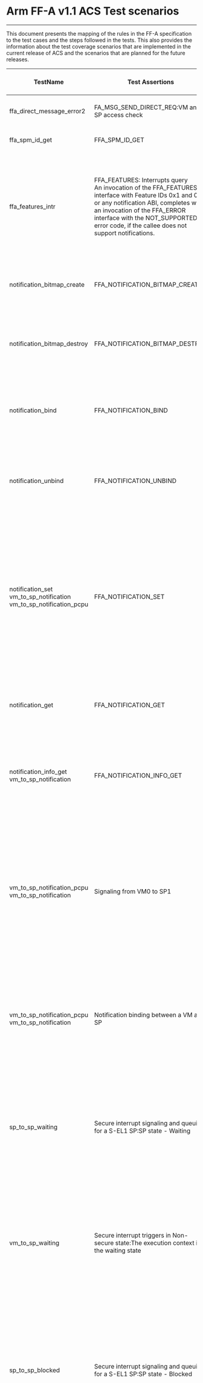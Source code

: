 # Arm FF-A v1.1 ACS Test scenarios
-----------------------------------------------------

This document presents the mapping of the rules in the FF-A specification to the
test cases and the steps followed in the tests. This also provides the information
about the test coverage scenarios that are implemented in the current release of
ACS and the scenarios that are planned for the future releases.


| TestName                                                         | Test Assertions                                                                                                                                                                                                                                                                                                                                                                                                                                                                                                                                                                                                                                                                                                                                                                                                                                                                                                                                                                                                                                                                                                                                                                                                                                                                                                                                               | Section                           | Checked by ACS Now | Test Approach or Comments                                                                                                                                                                                                                                                                                                                                                                                                                                                                                                                                                                                                                                                                                                                                                                                                                                                                                                                                                                                                                                                                                                                                                                                                                                                                                                                                                                                                                                                                                                                                                                                                                                                                                                                                 |
|------------------------------------------------------------------|---------------------------------------------------------------------------------------------------------------------------------------------------------------------------------------------------------------------------------------------------------------------------------------------------------------------------------------------------------------------------------------------------------------------------------------------------------------------------------------------------------------------------------------------------------------------------------------------------------------------------------------------------------------------------------------------------------------------------------------------------------------------------------------------------------------------------------------------------------------------------------------------------------------------------------------------------------------------------------------------------------------------------------------------------------------------------------------------------------------------------------------------------------------------------------------------------------------------------------------------------------------------------------------------------------------------------------------------------------------|-----------------------------------|--------------------|-----------------------------------------------------------------------------------------------------------------------------------------------------------------------------------------------------------------------------------------------------------------------------------------------------------------------------------------------------------------------------------------------------------------------------------------------------------------------------------------------------------------------------------------------------------------------------------------------------------------------------------------------------------------------------------------------------------------------------------------------------------------------------------------------------------------------------------------------------------------------------------------------------------------------------------------------------------------------------------------------------------------------------------------------------------------------------------------------------------------------------------------------------------------------------------------------------------------------------------------------------------------------------------------------------------------------------------------------------------------------------------------------------------------------------------------------------------------------------------------------------------------------------------------------------------------------------------------------------------------------------------------------------------------------------------------------------------------------------------------------------------|
| ffa_direct_message_error2 | FA_MSG_SEND_DIRECT_REQ:VM and SP access check | 6.4.2 | YES | 1. Send the FFA_MSG_SEND_DIRECT_REQ from S-EP to NS-EP and check for error status code. |
| ffa_spm_id_get | FFA_SPM_ID_GET | 13.9 | YES | 1. Invoke FFA_SPM_ID_GET and check for SPMC id for success status code. |
| ffa_features_intr | FFA_FEATURES: Interrupts query<br>An invocation of the FFA_FEATURES interface with Feature IDs 0x1 and 0x2 or any notification ABI, completes with an invocation of the FFA_ERROR interface with the NOT_SUPPORTED error code, if the callee does not support notifications. | 9.7 | YES | 1. Query FFA_FEATURE with Feature ID 0x1 and check for Notification pending Interrupt id for FFA_SUCCESS status code <br>2. Query FFA_FEATURE with Feature ID 0x2 and check for Scheduler Receiver Interrupt id for FFA_SUCCESS status code. <br> 3. Query FFA_FEATURE with Feature ID 0x3 and check for Managed exit Interrupt id for FFA_SUCCESS status code. |
| notification_bitmap_create | FFA_NOTIFICATION_BITMAP_CREATE | 17.1 | YES | 1. Pass invalid VM ID and check for INVALID_PARAMETERS error code. <br> 2. Try to call twice and check for DENIED error code. |
| notification_bitmap_destroy | FFA_NOTIFICATION_BITMAP_DESTROY | 17.2 | YES | 1. Pass invalid VM ID and check for INVALID_PARAMETERS error code. <br> 2. Try to call twice and check for DENIED error code. <br> 3. invoke without registering the notifications and check for DENIED status code. |
| notification_bind | FFA_NOTIFICATION_BIND | 17.3 | YES | 1. Pass invalid EP ID and check for INVALID_PARAMETERS error code. <br> 2. Pass invalid bitmap or flags and check for INVALID_PARAMETERS error code. |
| notification_unbind | FFA_NOTIFICATION_UNBIND | 17.4 | YES | 1. Pass invalid EP ID and check for INVALID_PARAMETERS error code. <br> 2. Pass invalid bitmap or flags and check for INVALID_PARAMETERS error code. <br> 3. w2/x2 Reserved(MBZ) check. |
| notification_set <br> vm_to_sp_notification <br> vm_to_sp_notification_pcpu | FFA_NOTIFICATION_SET | 17.5 | YES | 1. Pass invalid EP ID and check for INVALID_PARAMETERS error code. <br> 2. Try to set the notification if sender is not permitted to the receiver , check for DENIED status code. <br> 3. Pass invalid flags and check for INVALID_PARAMETERS error code.<br> 4. Invoke the FFA_NOTIFICATION_SET if receiver is not support receipt of notifications and check for DENIED status code. <br> 5. verify FFA_NOTIFICATION_SET for both per-Vcpu and global notifications. |
| notification_get | FFA_NOTIFICATION_GET | 17.6 | YES | 1. Pass invalid EP ID and check for INVALID_PARAMETERS error code. <br> 2. Pass invalid bitmap or flags and check for INVALID_PARAMETERS error code. |
| notification_info_get <br> vm_to_sp_notification| FFA_NOTIFICATION_INFO_GET | 17.7 | YES | 1. Invoke FFA_NOTIFICATION_INFO_GET and get the all pending notifications and target endpoint ids <br> 2. Invoke FFA_NOTIFICATION_INFO_GET for no pending notifications and check for NODATA error status code. |
| vm_to_sp_notification_pcpu <br> vm_to_sp_notification| Signaling from VM0 to SP1 | 9.5 | YES | 1. Bind the notification from SP1 to VM0. <br> 2. Register the SRI and NPI interrupt handlers <br> 3. Trigger the secure interrupt using notification_set from VM0. <br> 4. SPMC inject the SRI to scheduler and handle the SRI interrupt. <br> 5. Get the pending list id count and list ids using the notification info get and schedule target endpoint using the direct request <br> 5. Query FFA_NOTIFICATION_GET for target endpoints and pending notifications and handle the NPI interrupt. |
| vm_to_sp_notification_pcpu <br> vm_to_sp_notification| Notification binding between a VM and SP | 9.4 | YES | 1. Query if SP supports the receipt of notifications using the FFA_PARTITION_GET_INFO <br> 2. Request the SP services using the direct message from VM. <br> 3. Allocate notifications for VM and Bind the notifications to VM usng FFA_NOTIFICATION_BIND <br> 3. Respond to VM with notification details id,service etc. |
| sp_to_sp_waiting| Secure interrupt signaling and queuing for a S-EL1 SP:SP state - Waiting | 8.2 | YES | 1. Register timer interrupt and handler in SP1 endpoint. <br> 2. Program the timer count and invoke the direct response from SP1 <br> 3. excute busy loop from SP2 and wait for interrupt to signal <br> 3. After timer expires secure interrupt triggers and SPMC will preeempt the SP2 and resumes the SP1 endpoint <br> 4. Handle the inteerupt and invoke the ffa_msg_wait <br> 5. SPMC resumes the preempted endpoint(SP2).|
| vm_to_sp_waiting| Secure interrupt triggers in Non-secure state:The execution context is in the waiting state | 8.3.2 | YES | 1. Register timer interrupt and handler in SP1 endpoint. <br> 2. Program the timer count and invoke the direct response from SP1 <br> 3. excute busy loop from VM0 and wait for interrupt to signal <br> 3. After timer expires secure interrupt triggers and SPMC will preeempt the VM0 and resumes the SP1 endpoint <br> 4. Handle the inteerupt and invoke the ffa_msg_wait <br> 5. SPMC resumes the preempted endpoint(VM0).|
| sp_to_sp_blocked | Secure interrupt signaling and queuing for a S-EL1 SP:SP state - Blocked | 8.2 | YES | 1. Register timer interrupt and handler in SP1 endpoint. <br> 2. Program the timer count and invoke the direct request from SP1 to SP2 <br> 3. excute busy loop from SP2 and wait for interrupt to signal <br> 3. After timer expires secure interrupt triggers and SPMC will preeempt the SP2 and resumes the SP1 endpoint <br> 4. Check for FFA_INTERRUPT_32 and handle the interrupt and schedule the preempted SP2 using ffa_run ABI <br> 5. SPMC resumes the preempted endpoint(SP2).|
| vm_to_sp_preempt| Actions for a Non-secure interrupt: Preemption during message processing | 8.4 | YES |1. Allocate RX and TX memory and register using ffa_rxtx_map() from VM and SPs. <br> 2. Fill the payload into parameter registers and send ffa_msg_send_direct_req() from VM to SP0. <br> 3. Process the messgae in SP0 and generate NS physical interrupt. <br> 4. SPMC save the SP0 state and send ffa_interrupt() to VM. <br> 5.Handle the interrupt in VM and VM migrates to another PE. <br> 6. VM resumes SP execution using ffa_run(). <br> 7. SPMC restores SP state and and resumes SP execution. <br> 8. SP completes the message processing and send response back to VM using ffa_msg_send_direct_resp(). |
| vm_to_sp_managed_exit| Actions for a Non-secure interrupt: Managed exit signaled by vIRQ | 8.3.1.2 | YES |1. Allocate RX and TX memory and register using ffa_rxtx_map() from VM and SPs. <br> 2. Fill the payload into parameter registers and send ffa_msg_send_direct_req() from VM to SP0. <br> 3. Process the messgae in SP0 and generate NS physical interrupt. <br> 4. SPMC save the SP0 state and masks NS interrupt. To trigger managed exit SPMC triggers virtual interrupt. <br> 5. SPMC resumes SP0 execution using eret. <br> 6. Handle the virtual interrupt in SP0. <br> 7. Inform VM about managed exit in message using ffa_msg_send_direct_resp() from SP0 to VM. <br> 8. SPMC unmask the NS physical interrupt and send response to VM. <br> 9. Handle the interrupt in VM. <br> 10. VM resume the execution and send ffa_msg_send_direct_req() from VM to SP1 and check for FFA_SUCCESS status code.|
